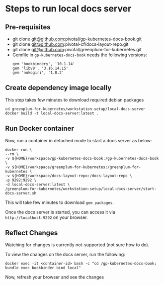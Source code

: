 # Steps to run local docs server

## Pre-requisites
- git clone git@github.com:pivotal/gp-kubernetes-docs-book.git
- git clone git@github.com:pivotal-cf/docs-layout-repo.git
- git clone git@github.com:pivotal/greenplum-for-kubernetes.git
- Gemfile in `gp-kubernetes-docs-book` needs the following versions:
    ```
    gem 'bookbindery', '10.1.14'
    gem 'libv8', '3.16.14.15'
    gem 'nokogiri', '1.8.2'
    ```

## Create dependency image locally

This step takes few minutes to download required debian packages

```
cd greenplum-for-kubernetes/workstation-setup/local-docs-server
docker build -t local-docs-server:latest .
```

## Run Docker container

Now, run a container in detached mode to start a docs server as below:

```
docker run \
--rm \
-v ${HOME}/workspace/gp-kubernetes-docs-book:/gp-kubernetes-docs-book \
-v ${HOME}/workspace/greenplum-for-kubernetes:/greenplum-for-kubernetes \
-v ${HOME}/workspace/docs-layout-repo:/docs-layout-repo \
-p 9292:9292 \
-d local-docs-server:latest \
/greenplum-for-kubernetes/workstation-setup/local-docs-server/start-docs-server.sh
```

This will take few minutes to download `gem packages`.

Once the docs server is started, you can access it via `http://localhost:9292` on your browser.

## Reflect Changes

Watching for changes is currently not-supported (not sure how to do). 

To view the changes on the docs server, run the following:

```
docker exec -it <container-id> bash -c "cd /gp-kubernetes-docs-book; bundle exec bookbinder bind local"
```
Now, refresh your browser and see the changes
